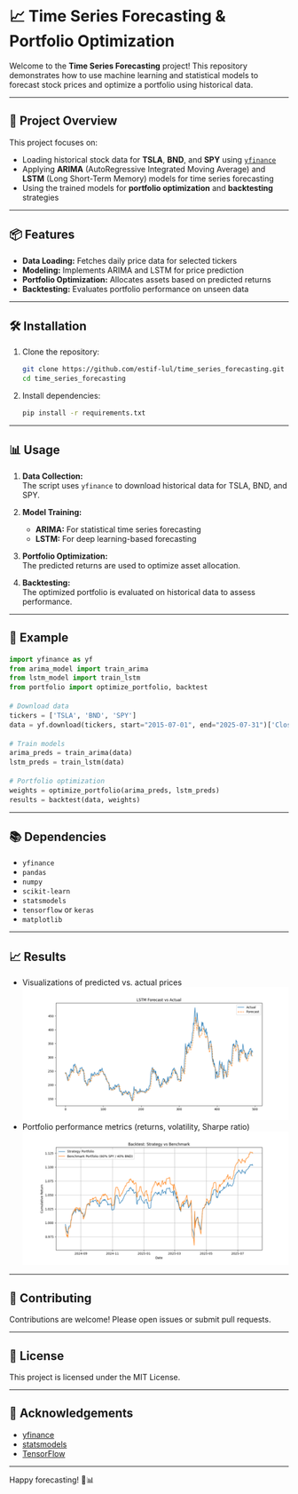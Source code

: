 # 📈 Time Series Forecasting & Portfolio Optimization

Welcome to the **Time Series Forecasting** project! This repository demonstrates how to use machine learning and statistical models to forecast stock prices and optimize a portfolio using historical data.

---

## 🚀 Project Overview

This project focuses on:

- Loading historical stock data for **TSLA**, **BND**, and **SPY** using [`yfinance`](https://github.com/ranaroussi/yfinance)
- Applying **ARIMA** (AutoRegressive Integrated Moving Average) and **LSTM** (Long Short-Term Memory) models for time series forecasting
- Using the trained models for **portfolio optimization** and **backtesting** strategies

---

## 📦 Features

- **Data Loading:** Fetches daily price data for selected tickers
- **Modeling:** Implements ARIMA and LSTM for price prediction
- **Portfolio Optimization:** Allocates assets based on predicted returns
- **Backtesting:** Evaluates portfolio performance on unseen data

---

## 🛠️ Installation

1. Clone the repository:
    ```bash
    git clone https://github.com/estif-lul/time_series_forecasting.git
    cd time_series_forecasting
    ```

2. Install dependencies:
    ```bash
    pip install -r requirements.txt
    ```

---

## 📊 Usage

1. **Data Collection:**  
    The script uses `yfinance` to download historical data for TSLA, BND, and SPY.

2. **Model Training:**  
    - **ARIMA:** For statistical time series forecasting  
    - **LSTM:** For deep learning-based forecasting

3. **Portfolio Optimization:**  
    The predicted returns are used to optimize asset allocation.

4. **Backtesting:**  
    The optimized portfolio is evaluated on historical data to assess performance.

---

## 📝 Example

```python
import yfinance as yf
from arima_model import train_arima
from lstm_model import train_lstm
from portfolio import optimize_portfolio, backtest

# Download data
tickers = ['TSLA', 'BND', 'SPY']
data = yf.download(tickers, start="2015-07-01", end="2025-07-31")['Close']

# Train models
arima_preds = train_arima(data)
lstm_preds = train_lstm(data)

# Portfolio optimization
weights = optimize_portfolio(arima_preds, lstm_preds)
results = backtest(data, weights)
```

---

## 📚 Dependencies

- `yfinance`
- `pandas`
- `numpy`
- `scikit-learn`
- `statsmodels`
- `tensorflow` or `keras`
- `matplotlib`

---

## 📈 Results

- Visualizations of predicted vs. actual prices
![alt text](plots/TSLA_LSTM_forecast.png)
- Portfolio performance metrics (returns, volatility, Sharpe ratio)
![alt text](plots/backtest_strategy_vs_benchmark.png)
---

## 🤝 Contributing

Contributions are welcome! Please open issues or submit pull requests.

---

## 📜 License

This project is licensed under the MIT License.

---

## 🙏 Acknowledgements

- [yfinance](https://github.com/ranaroussi/yfinance)
- [statsmodels](https://www.statsmodels.org/)
- [TensorFlow](https://www.tensorflow.org/)

---

Happy forecasting! 🚀📊